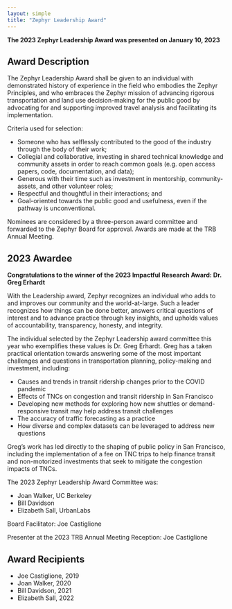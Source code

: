```yaml
---
layout: simple
title: "Zephyr Leadership Award"
---
```

**The 2023 Zephyr Leadership Award was presented on January 10, 2023**

## Award Description

The Zephyr Leadership Award shall be given to an individual with demonstrated history of experience in the field who embodies the Zephyr Principles, and who embraces the Zephyr mission of advancing rigorous transportation and land use decision-making for the public good by advocating for and supporting improved travel analysis and facilitating its implementation.

Criteria used for selection:
- Someone who has selflessly contributed to the good of the industry through the body of their work;
- Collegial and collaborative, investing in shared technical knowledge and community assets in order to reach common goals (e.g. open access papers, code, documentation, and data);
- Generous with their time such as investment in mentorship, community-assets, and other volunteer roles;
- Respectful and thoughtful in their interactions; and
- Goal-oriented towards the public good and usefulness, even if the pathway is unconventional.

Nominees are considered by a three-person award committee and forwarded to the Zephyr Board for approval.  Awards are made at the TRB Annual Meeting.

## 2023 Awardee

**Congratulations to the winner of the 2023 Impactful Research Award: Dr. Greg Erhardt**

With the Leadership award, Zephyr recognizes an individual who adds to and improves our community and the world-at-large.  Such a leader recognizes how things can be done better, answers critical questions of interest and to advance practice through key insights, and upholds values of accountability, transparency, honesty, and integrity. 

The individual selected by the Zephyr Leadership award committee this year who exemplifies these values is Dr. Greg Erhardt. Greg has a taken practical orientation towards answering some of the most important challenges and questions in transportation planning, policy-making and investment, including:
- Causes and trends in transit ridership changes prior to the COVID pandemic
- Effects of TNCs on congestion and transit ridership in San Francisco
- Developing new methods for exploring how new shuttles or demand-responsive transit may help address transit challenges
- The accuracy of traffic forecasting as a practice
- How diverse and complex datasets can be leveraged to address new questions

Greg’s work has led directly to the shaping of public policy in San Francisco, including the implementation of a fee on TNC trips to help finance transit and non-motorized investments that seek to mitigate the congestion impacts of TNCs.  

The 2023 Zephyr Leadership Award Committee was:
- Joan Walker, UC Berkeley
- Bill Davidson
- Elizabeth Sall, UrbanLabs

Board Facilitator: Joe Castiglione

Presenter at the 2023 TRB Annual Meeting Reception: Joe Castiglione

## Award Recipients

- Joe Castiglione, 2019
- Joan Walker, 2020
- Bill Davidson, 2021
- Elizabeth Sall, 2022